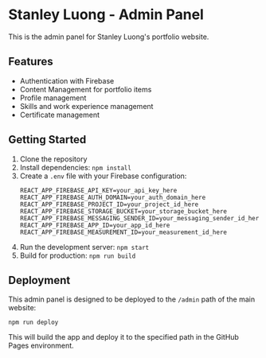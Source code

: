 # Stanley Luong - Admin Panel

This is the admin panel for Stanley Luong's portfolio website.

## Features

- Authentication with Firebase
- Content Management for portfolio items
- Profile management
- Skills and work experience management
- Certificate management

## Getting Started

1. Clone the repository
2. Install dependencies: `npm install`
3. Create a `.env` file with your Firebase configuration:
   ```
   REACT_APP_FIREBASE_API_KEY=your_api_key_here
   REACT_APP_FIREBASE_AUTH_DOMAIN=your_auth_domain_here
   REACT_APP_FIREBASE_PROJECT_ID=your_project_id_here
   REACT_APP_FIREBASE_STORAGE_BUCKET=your_storage_bucket_here
   REACT_APP_FIREBASE_MESSAGING_SENDER_ID=your_messaging_sender_id_here
   REACT_APP_FIREBASE_APP_ID=your_app_id_here
   REACT_APP_FIREBASE_MEASUREMENT_ID=your_measurement_id_here
   ```
4. Run the development server: `npm start`
5. Build for production: `npm run build`

## Deployment

This admin panel is designed to be deployed to the `/admin` path of the main website:

```
npm run deploy
```

This will build the app and deploy it to the specified path in the GitHub Pages environment.